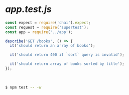 # *app.test.js*

<div class="row">
<div class="cell-4">

```js
const expect = require('chai').expect;
const request = require('supertest');
const app = require('../app');

describe('GET /books', () => {
  it('should return an array of books');

  it('should return 400 if `sort` query is invalid');

  it('should return array of books sorted by title');
});
```

&nbsp;

```bash
$ npm test -- -w
```

</div>
</div>